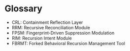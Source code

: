 # Glossary
- CRL: Containment Reflection Layer
- RRM: Recursive Reconciliation Module
- FPSM: Fingerprint-Driven Suppression Modulation
- RIM: Recursion Intent Module
- FBRMT: Forked Behavioral Recursion Management Tool